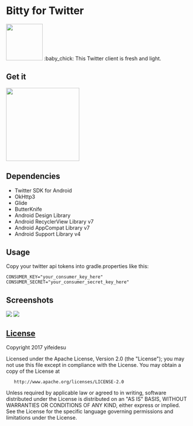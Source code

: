 # Bitty for Twitter
<img src="https://user-images.githubusercontent.com/23082500/28902946-2fcc4eb6-77d0-11e7-88ef-200cdbcc185b.png" width="100">
:baby_chick: This Twitter client is fresh and light.

## Get it
[<img src="https://user-images.githubusercontent.com/23082500/28900196-800fad0e-77bd-11e7-8f1b-a197609ed22c.png" width="200">](https://play.google.com/store/apps/details?id=com.robyn.bitty)

## Dependencies

*	Twitter SDK for Android
*	OkHttp3
*	Glide
*	ButterKnife
*	Android Design Library
*	Android RecyclerView Library v7
*	Android AppCompat Library v7
*	Android Support Library v4

## Usage
Copy your twitter api tokens into gradle.properties like this:

```
CONSUMER_KEY="your_consumer_key_here"
CONSUMER_SECRET="your_consumer_secret_key_here"
```

## Screenshots
<img src="https://user-images.githubusercontent.com/23082500/30894305-0a729708-a311-11e7-93e7-3d1ae90ecb10.jpg">

<img src="https://user-images.githubusercontent.com/23082500/28901343-85a77b54-77c5-11e7-8d15-10071f6f6461.jpg">

## [License](https://github.com/yifeidesu/Bitty/blob/master/LICENSE.txt)
 Copyright 2017 yifeidesu

   Licensed under the Apache License, Version 2.0 (the "License");
   you may not use this file except in compliance with the License.
   You may obtain a copy of the License at

       http://www.apache.org/licenses/LICENSE-2.0

   Unless required by applicable law or agreed to in writing, software
   distributed under the License is distributed on an "AS IS" BASIS,
   WITHOUT WARRANTIES OR CONDITIONS OF ANY KIND, either express or implied.
   See the License for the specific language governing permissions and
   limitations under the License.
